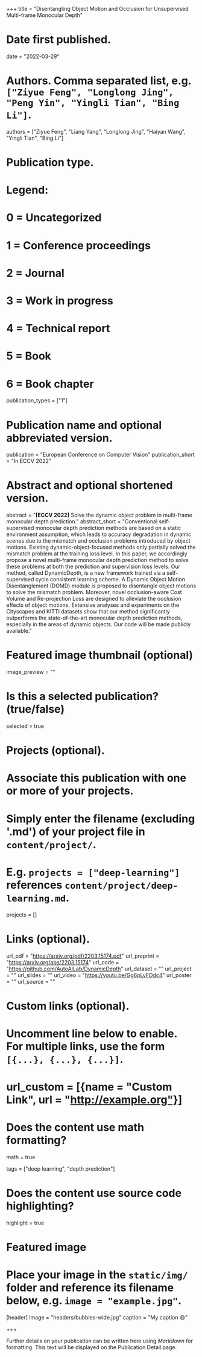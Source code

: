 +++
title = "Disentangling Object Motion and Occlusion for Unsupervised Multi-frame Monocular Depth"

# Date first published.
date = "2022-03-29"

# Authors. Comma separated list, e.g. `["Ziyue Feng", "Longlong Jing", "Peng Yin", "Yingli Tian", "Bing Li"]`.
authors = ["Ziyue Feng", "Liang Yang", "Longlong Jing", "Haiyan Wang", "Yingli Tian", "Bing Li"]

# Publication type.
# Legend:
# 0 = Uncategorized
# 1 = Conference proceedings
# 2 = Journal
# 3 = Work in progress
# 4 = Technical report
# 5 = Book
# 6 = Book chapter
publication_types = ["1"]

# Publication name and optional abbreviated version.
publication = "European Conference on Computer Vision"
publication_short = "In ECCV 2022"

# Abstract and optional shortened version.
abstract = "**[ECCV 2022]** Solve the dynamic object problem in multi-frame monocular depth prediction."
abstract_short = "Conventional self-supervised monocular depth prediction methods are based on a static environment assumption, which leads to accuracy degradation in dynamic scenes due to the mismatch and occlusion problems introduced by object motions. Existing dynamic-object-focused methods only partially solved the mismatch problem at the training loss level. In this paper, we accordingly propose a novel multi-frame monocular depth prediction method to solve these problems at both the prediction and supervision loss levels. Our method, called DynamicDepth, is a new framework trained via a self-supervised cycle consistent learning scheme. A Dynamic Object Motion Disentanglement (DOMD) module is proposed to disentangle object motions to solve the mismatch problem. Moreover, novel occlusion-aware Cost Volume and Re-projection Loss are designed to alleviate the occlusion effects of object motions. Extensive analyses and experiments on the Cityscapes and KITTI datasets show that our method significantly outperforms the state-of-the-art monocular depth prediction methods, especially in the areas of dynamic objects. Our code will be made publicly available."

# Featured image thumbnail (optional)
image_preview = ""

# Is this a selected publication? (true/false)
selected = true

# Projects (optional).
#   Associate this publication with one or more of your projects.
#   Simply enter the filename (excluding '.md') of your project file in `content/project/`.
#   E.g. `projects = ["deep-learning"]` references `content/project/deep-learning.md`.
projects = []

# Links (optional).
url_pdf = "https://arxiv.org/pdf/2203.15174.pdf"
url_preprint = "https://arxiv.org/abs/2203.15174"
url_code = "https://github.com/AutoAILab/DynamicDepth"
url_dataset = ""
url_project = ""
url_slides = ""
url_video = "https://youtu.be/Gg6pLvFDdc4"
url_poster = ""
url_source = ""

# Custom links (optional).
#   Uncomment line below to enable. For multiple links, use the form `[{...}, {...}, {...}]`.
# url_custom = [{name = "Custom Link", url = "http://example.org"}]

# Does the content use math formatting?
math = true

tags = ["deep learning", "depth prediction"]

# Does the content use source code highlighting?
highlight = true

# Featured image
# Place your image in the `static/img/` folder and reference its filename below, e.g. `image = "example.jpg"`.
[header]
image = "headers/bubbles-wide.jpg"
caption = "My caption 😄"

+++

Further details on your publication can be written here using *Markdown* for formatting. This text will be displayed on the Publication Detail page.

